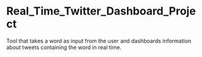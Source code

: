 # Real_Time_Twitter_Dashboard_Project
Tool that takes a word as input from the user and dashboards information about tweets containing the word in real time.

